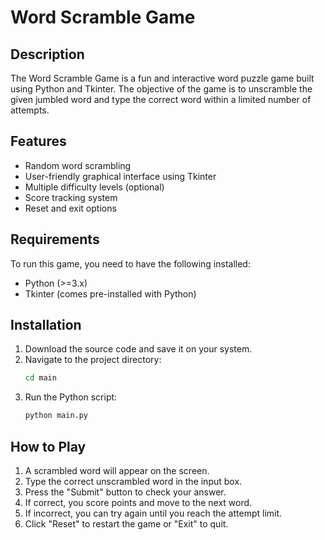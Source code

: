 # Word Scramble Game

## Description
The Word Scramble Game is a fun and interactive word puzzle game built using Python and Tkinter. The objective of the game is to unscramble the given jumbled word and type the correct word within a limited number of attempts.

## Features
- Random word scrambling
- User-friendly graphical interface using Tkinter
- Multiple difficulty levels (optional)
- Score tracking system
- Reset and exit options

## Requirements
To run this game, you need to have the following installed:
- Python (>=3.x)
- Tkinter (comes pre-installed with Python)

## Installation
1. Download the source code and save it on your system.
2. Navigate to the project directory:
   ```sh
   cd main
   ```
3. Run the Python script:
   ```sh
   python main.py
   ```

## How to Play
1. A scrambled word will appear on the screen.
2. Type the correct unscrambled word in the input box.
3. Press the "Submit" button to check your answer.
4. If correct, you score points and move to the next word.
5. If incorrect, you can try again until you reach the attempt limit.
6. Click "Reset" to restart the game or "Exit" to quit.


